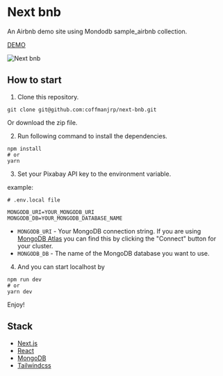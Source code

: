 # Next bnb

An Airbnb demo site using Mondodb sample_airbnb collection.

[DEMO](https://next-bnb-zeta.vercel.app/)

![Next bnb](https://res.cloudinary.com/coffmanjrp-dev/image/upload/v1643084120/coffmanjrp.io/next_bnb_497e36a458.png)

## How to start

1. Clone this repository.

```
git clone git@github.com:coffmanjrp/next-bnb.git
```

Or download the zip file.

2. Run following command to install the dependencies.

```
npm install
# or
yarn
```

3. Set your Pixabay API key to the environment variable.

example:

```
# .env.local file

MONGODB_URI=YOUR_MONGODB_URI
MONGODB_DB=YOUR_MONGODB_DATABASE_NAME
```

- `MONGODB_URI` - Your MongoDB connection string. If you are using [MongoDB Atlas](https://mongodb.com/atlas) you can find this by clicking the "Connect" button for your cluster.
- `MONGODB_DB` - The name of the MongoDB database you want to use.

4. And you can start localhost by

```
npm run dev
# or
yarn dev
```

Enjoy!

## Stack

- [Next.js](https://nextjs.org/)
- [React](https://reactjs.org/)
- [MongoDB](https://www.mongodb.com/)
- [Tailwindcss](https://tailwindcss.com/)
